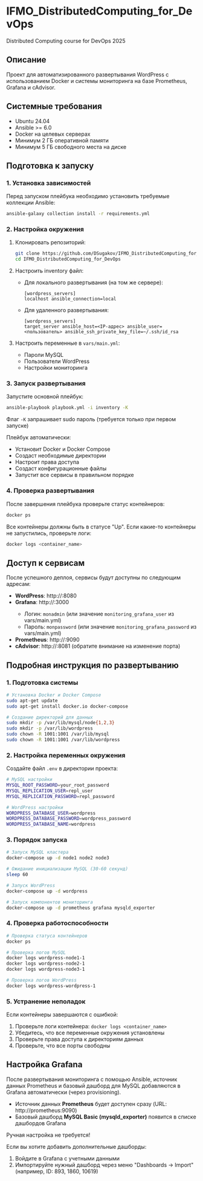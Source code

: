 # IFMO_DistributedComputing_for_DevOps
Distributed Computing course for DevOps 2025

## Описание
Проект для автоматизированного развертывания WordPress с использованием Docker и системы мониторинга на базе Prometheus, Grafana и cAdvisor.

## Системные требования
- Ubuntu 24.04
- Ansible >= 6.0
- Docker на целевых серверах
- Минимум 2 ГБ оперативной памяти
- Минимум 5 ГБ свободного места на диске

## Подготовка к запуску

### 1. Установка зависимостей

Перед запуском плейбука необходимо установить требуемые коллекции Ansible:

```bash
ansible-galaxy collection install -r requirements.yml
```

### 2. Настройка окружения

1. Клонировать репозиторий:
   ```bash
   git clone https://github.com/DSugakov/IFMO_DistributedComputing_for_DevOps.git
   cd IFMO_DistributedComputing_for_DevOps
   ```

2. Настроить inventory файл:
   - Для локального развертывания (на том же сервере):
     ```
     [wordpress_servers]
     localhost ansible_connection=local
     ```
   - Для удаленного развертывания:
     ```
     [wordpress_servers]
     target_server ansible_host=<IP-адрес> ansible_user=<пользователь> ansible_ssh_private_key_file=~/.ssh/id_rsa
     ```

3. Настроить переменные в `vars/main.yml`:
   - Пароли MySQL
   - Пользователи WordPress
   - Настройки мониторинга

### 3. Запуск развертывания

Запустите основной плейбук:
```bash
ansible-playbook playbook.yml -i inventory -K
```
Флаг `-K` запрашивает sudo пароль (требуется только при первом запуске)

Плейбук автоматически:
- Установит Docker и Docker Compose
- Создаст необходимые директории
- Настроит права доступа
- Создаст конфигурационные файлы
- Запустит все сервисы в правильном порядке

### 4. Проверка развертывания

После завершения плейбука проверьте статус контейнеров:
```bash
docker ps
```

Все контейнеры должны быть в статусе "Up". Если какие-то контейнеры не запустились, проверьте логи:
```bash
docker logs <container_name>
```

## Доступ к сервисам
После успешного деплоя, сервисы будут доступны по следующим адресам:

- **WordPress**: http://<host>:8080
- **Grafana**: http://<host>:3000 
  - Логин: `monadmin` (или значение `monitoring_grafana_user` из vars/main.yml)
  - Пароль: `monpassword` (или значение `monitoring_grafana_password` из vars/main.yml)
- **Prometheus**: http://<host>:9090
- **cAdvisor**: http://<host>:8081 (обратите внимание на изменение порта)

## Подробная инструкция по развертыванию

### 1. Подготовка системы
```bash
# Установка Docker и Docker Compose
sudo apt-get update
sudo apt-get install docker.io docker-compose

# Создание директорий для данных
sudo mkdir -p /var/lib/mysql/node{1,2,3}
sudo mkdir -p /var/lib/wordpress
sudo chown -R 1001:1001 /var/lib/mysql
sudo chown -R 1001:1001 /var/lib/wordpress
```

### 2. Настройка переменных окружения
Создайте файл `.env` в директории проекта:
```bash
# MySQL настройки
MYSQL_ROOT_PASSWORD=your_root_password
MYSQL_REPLICATION_USER=repl_user
MYSQL_REPLICATION_PASSWORD=repl_password

# WordPress настройки
WORDPRESS_DATABASE_USER=wordpress
WORDPRESS_DATABASE_PASSWORD=wordpress_password
WORDPRESS_DATABASE_NAME=wordpress
```

### 3. Порядок запуска
```bash
# Запуск MySQL кластера
docker-compose up -d node1 node2 node3

# Ожидание инициализации MySQL (30-60 секунд)
sleep 60

# Запуск WordPress
docker-compose up -d wordpress

# Запуск компонентов мониторинга
docker-compose up -d prometheus grafana mysqld_exporter
```

### 4. Проверка работоспособности
```bash
# Проверка статуса контейнеров
docker ps

# Проверка логов MySQL
docker logs wordpress-node1-1
docker logs wordpress-node2-1
docker logs wordpress-node3-1

# Проверка логов WordPress
docker logs wordpress-wordpress-1
```

### 5. Устранение неполадок
Если контейнеры завершаются с ошибкой:
1. Проверьте логи контейнера: `docker logs <container_name>`
2. Убедитесь, что все переменные окружения установлены
3. Проверьте права доступа к директориям данных
4. Проверьте, что все порты свободны

## Настройка Grafana

После развертывания мониторинга с помощью Ansible, источник данных Prometheus и базовый дашборд для MySQL добавляются в Grafana автоматически (через provisioning).

- Источник данных **Prometheus** будет доступен сразу (URL: http://prometheus:9090)
- Базовый дашборд **MySQL Basic (mysqld_exporter)** появится в списке дашбордов Grafana

Ручная настройка не требуется!

Если вы хотите добавить дополнительные дашборды:
1. Войдите в Grafana с учетными данными
2. Импортируйте нужный дашборд через меню "Dashboards → Import" (например, ID: 893, 1860, 10619)